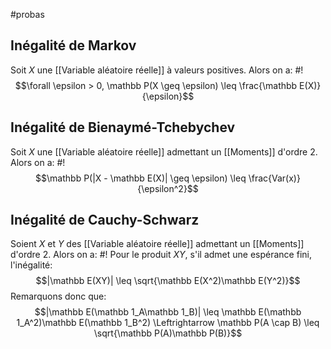 #probas

## Inégalité de Markov
Soit $X$ une [[Variable aléatoire réelle]] à valeurs positives. Alors on a: #!
$$\forall \epsilon > 0, \mathbb P(X \geq \epsilon) \leq \frac{\mathbb E(X)}{\epsilon}$$

## Inégalité de Bienaymé-Tchebychev
Soit $X$ une [[Variable aléatoire réelle]] admettant un [[Moments]] d'ordre 2. Alors on a: #!
$$\mathbb P(|X - \mathbb E(X)| \geq \epsilon) \leq \frac{Var(x)}{\epsilon^2}$$

## Inégalité de Cauchy-Schwarz
Soient $X$ et $Y$ des [[Variable aléatoire réelle]] admettant un [[Moments]] d'ordre 2. Alors on a: #!
Pour le produit $XY$, s'il admet une espérance fini, l'inégalité: $$|\mathbb E(XY)| \leq \sqrt{\mathbb E(X^2)\mathbb E(Y^2)}$$
Remarquons donc que:
$$|\mathbb E(\mathbb 1_A\mathbb 1_B)| \leq \mathbb E(\mathbb 1_A^2)\mathbb E(\mathbb 1_B^2) \Leftrightarrow \mathbb P(A \cap B) \leq \sqrt{\mathbb P(A)\mathbb P(B)}$$